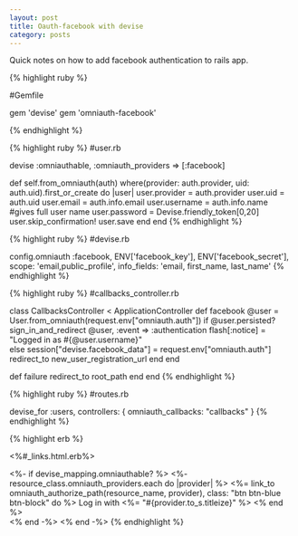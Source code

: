 ```yaml
---
layout: post
title: Oauth-facebook with devise
category: posts
---
```

Quick notes on how to add facebook authentication to rails app.

{% highlight ruby %}

#Gemfile

gem 'devise'
gem 'omniauth-facebook'

{% endhighlight %}


{% highlight ruby %}
#user.rb

devise :omniauthable, :omniauth_providers => [:facebook]

def self.from_omniauth(auth)
  where(provider: auth.provider, uid: auth.uid).first_or_create do |user|
      user.provider = auth.provider
      user.uid = auth.uid
      user.email = auth.info.email
      user.username = auth.info.name #gives full user name
      user.password = Devise.friendly_token[0,20]
      user.skip_confirmation!
      user.save
    end
end
{% endhighlight %}

{% highlight ruby %}
#devise.rb

config.omniauth :facebook, ENV['facebook_key'], ENV['facebook_secret'],
 scope: 'email,public_profile', info_fields: 'email, first_name, last_name'
{% endhighlight %}

{% highlight ruby %}
#callbacks_controller.rb

class CallbacksController < ApplicationController
  def facebook
    @user = User.from_omniauth(request.env["omniauth.auth"])
    if @user.persisted?
      sign_in_and_redirect @user, :event => :authentication
      flash[:notice] = "Logged in as #{@user.username}"      
    else
      session["devise.facebook_data"] = request.env["omniauth.auth"]
      redirect_to new_user_registration_url
    end
  end

  def failure
    redirect_to root_path
  end
end
{% endhighlight %}


{% highlight ruby %}
#routes.rb

devise_for :users, controllers: { omniauth_callbacks: "callbacks" }
{% endhighlight %}

{% highlight erb %}

<%#_links.html.erb%>

<%- if devise_mapping.omniauthable? %>
  <%- resource_class.omniauth_providers.each do |provider| %>
    <%= link_to omniauth_authorize_path(resource_name, provider), class: "btn btn-blue btn-block" do %>
         <i class="fa fa-facebook"></i> Log in with <%= "#{provider.to_s.titleize}" %>
    <% end %><br />
  <% end -%>
<% end -%>
{% endhighlight %}
